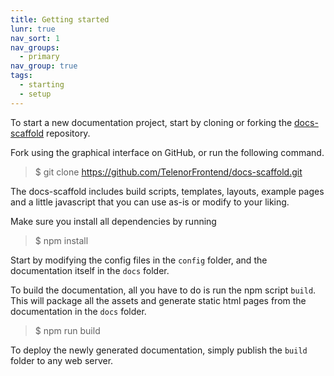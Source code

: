 ```yaml
---
title: Getting started
lunr: true
nav_sort: 1
nav_groups:
  - primary
nav_group: true
tags:
  - starting
  - setup
---
```

To start a new documentation project, start by cloning or forking the [docs-scaffold](https://github.com/TelenorFrontend/docs-scaffold) repository.

Fork using the graphical interface on GitHub, or run the following command.

> $ git clone https://github.com/TelenorFrontend/docs-scaffold.git

The docs-scaffold includes build scripts, templates, layouts, example pages and a little javascript that you can use as-is or modify to your liking.

Make sure you install all dependencies by running

> $ npm install

Start by modifying the config files in the `config` folder, and the documentation itself in the `docs` folder.

To build the documentation, all you have to do is run the npm script `build`. This will package all the assets and generate static html pages from the documentation in the `docs` folder.

> $ npm run build

To deploy the newly generated documentation, simply publish the `build` folder to any web server.
